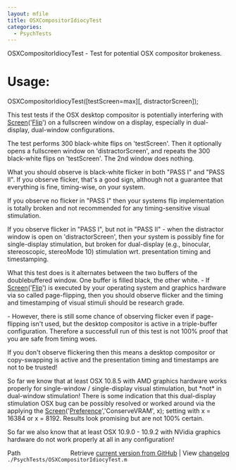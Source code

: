 ```yaml
---
layout: mfile
title: OSXCompositorIdiocyTest
categories:
  - PsychTests
---
```


OSXCompositorIdiocyTest \- Test for potential OSX compositor brokeness.

# Usage:

OSXCompositorIdiocyTest\(\[testScreen=max\]\[, distractorScreen\]\);

This test tests if the OSX desktop compositor is potentially
interfering with [Screen](/docs/Screen)\('[Flip](/docs/Flip)'\) on a fullscreen window on a
display, especially in dual\-display, dual\-window configurations.

The test performs 300 black\-white flips on 'testScreen'.
Then it optionally opens a fullscreen window on 'distractorScreen',
and repeats the 300 black\-white flips on 'testScreen'. The 2nd
window does nothing.

What you should observe is black\-white flicker in both "PASS I"
and "PASS II". If you observe flicker, that's a good sign, although
not a guarantee that everything is fine, timing\-wise, on your system.

If you observe no flicker in "PASS I" then your systems flip
implementation is totally broken and not recommended for any
timing\-sensitive visual stimulation.

If you observe flicker in "PASS I", but not in "PASS II" \- when
the distractor window is open on 'distractorScreen', then your
system is possibly fine for single\-display stimulation, but
broken for dual\-display \(e.g., binocular, stereoscopic, stereoMode 10\)
stimulation wrt. presentation timing and timestamping.

What this test does is it alternates between the two buffers
of the doublebuffered window. One buffer is filled black, the
other white.
\- If [Screen](/docs/Screen)\('[Flip](/docs/Flip)'\) is executed by your operating system
and graphics hardware via so called page\-flipping, then you should
observe flicker and the timing and timestamping of visual stimuli
should be research grade.

\- However, there is still some chance of observing flicker even
if page\-flipping isn't used, but the desktop compositor is active
in a triple\-buffer configuration. Therefore a successfull run of
this test is not 100% proof that you are safe from timing woes.

If you don't observe flickering then this means a desktop compositor
or copy\-swapping is active and the presentation timing and timestamps
are not to be trusted\!

So far we know that at least OSX 10.8.5 with AMD graphics hardware
works properly for single\-window / single\-display visual stimulation,
but \*not\* in dual\-window stimulation\!
There is some indication that this dual\-display stimulation OSX bug
can be possibly resolved or worked around via the applying the
[Screen](/docs/Screen)\('[Preference](/docs/Preference)','ConserveVRAM', x\); setting with x = 16384 or
x = 8192. Results look promising but are not 100% certain.

So far we also know that at least OSX 10.9.0 \- 10.9.2 with NVidia
graphics hardware do not work properly at all in any configuration\!



<div class="code_header" style="text-align:right;">
  <span style="float:left;">Path&nbsp;&nbsp;</span> <span class="counter">Retrieve <a href=
  "https://raw.github.com/Psychtoolbox-3/Psychtoolbox-3/beta/./PsychTests/OSXCompositorIdiocyTest.m">current version from GitHub</a> | View <a href=
  "https://github.com/Psychtoolbox-3/Psychtoolbox-3/commits/beta/./PsychTests/OSXCompositorIdiocyTest.m">changelog</a></span>
</div>
<div class="code">
  <code>./PsychTests/OSXCompositorIdiocyTest.m</code>
</div>

